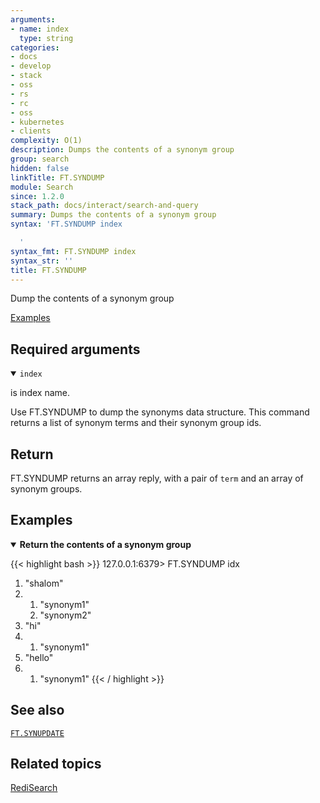 ```yaml
---
arguments:
- name: index
  type: string
categories:
- docs
- develop
- stack
- oss
- rs
- rc
- oss
- kubernetes
- clients
complexity: O(1)
description: Dumps the contents of a synonym group
group: search
hidden: false
linkTitle: FT.SYNDUMP
module: Search
since: 1.2.0
stack_path: docs/interact/search-and-query
summary: Dumps the contents of a synonym group
syntax: 'FT.SYNDUMP index

  '
syntax_fmt: FT.SYNDUMP index
syntax_str: ''
title: FT.SYNDUMP
---
```


Dump the contents of a synonym group

[Examples](#examples)

## Required arguments

<details open>
<summary><code>index</code></summary>

is index name.
</details>

Use FT.SYNDUMP to dump the synonyms data structure. This command returns a list of synonym terms and their synonym group ids.

## Return

FT.SYNDUMP returns an array reply, with a pair of `term` and an array of synonym groups.

## Examples

<details open>
<summary><b>Return the contents of a synonym group</b></summary>

{{< highlight bash >}}
127.0.0.1:6379> FT.SYNDUMP idx
1) "shalom"
2) 1) "synonym1"
   2) "synonym2"
3) "hi"
4) 1) "synonym1"
5) "hello"
6) 1) "synonym1"
{{< / highlight >}}
</details>

## See also

[`FT.SYNUPDATE`](/commands/ft.synupdate) 

## Related topics

[RediSearch](/docs/stack/search)